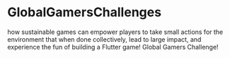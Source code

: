 # GlobalGamersChallenges
how sustainable games can empower players to take small actions for the environment that when done collectively, lead to large impact, and experience the fun of building a Flutter game!  Global Gamers Challenge!
